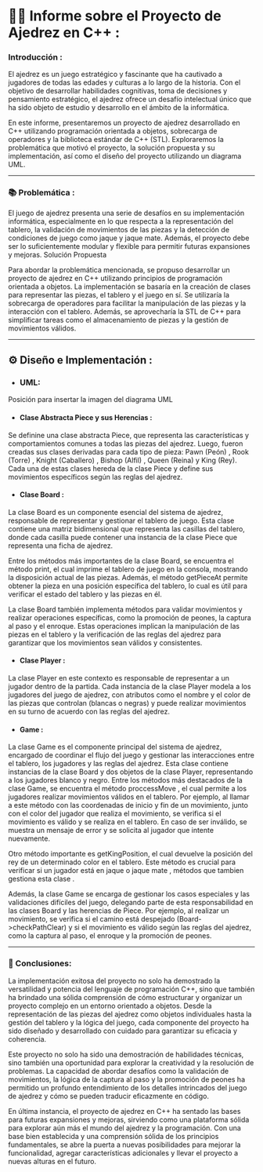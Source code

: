 # 👨‍💻 **Informe sobre el Proyecto de Ajedrez en C++** :

### Introducción :

  El ajedrez es un juego estratégico y fascinante que ha cautivado a jugadores de todas las edades y culturas a lo largo de la historia. Con el objetivo   de desarrollar habilidades cognitivas, toma de decisiones y pensamiento estratégico, el ajedrez ofrece un desafío intelectual único que ha sido objeto     de estudio y desarrollo en el ámbito de la informática.

  En este informe, presentaremos un proyecto de ajedrez desarrollado en C++ utilizando programación orientada a objetos, sobrecarga de operadores y la     biblioteca estándar de C++ (STL). Exploraremos la problemática que motivó el proyecto, la solución propuesta y su implementación, así como el diseño del   proyecto utilizando un diagrama UML.

--- 

### 📚 Problemática :


El juego de ajedrez presenta una serie de desafíos en su implementación informática, especialmente en lo que respecta a la representación del tablero, la validación de movimientos de las piezas y la detección de condiciones de juego como jaque y jaque mate. Además, el proyecto debe ser lo suficientemente modular y flexible para permitir futuras expansiones y mejoras.
Solución Propuesta

Para abordar la problemática mencionada, se propuso desarrollar un proyecto de ajedrez en C++ utilizando principios de programación orientada a objetos. La implementación se basaría en la creación de clases para representar las piezas, el tablero y el juego en sí. Se utilizaría la sobrecarga de operadores para facilitar la manipulación de las piezas y la interacción con el tablero. Además, se aprovecharía la STL de C++ para simplificar tareas como el almacenamiento de piezas y la gestión de movimientos válidos.

---

## ⚙️ Diseño e Implementación :



- ### UML:

Posición para insertar la imagen del diagrama UML


- #### Clase Abstracta Piece y sus Herencias :

Se definine una clase abstracta Piece, que representa las características y comportamientos comunes a todas las piezas del ajedrez. Luego, fueron creadas sus clases derivadas para cada tipo de pieza: Pawn (Peón) , Rook (Torre) , Knight (Caballero) , Bishop (Alfil) , Queen (Reina) y King (Rey). Cada una de estas clases hereda de la clase Piece y define sus movimientos específicos según las reglas del ajedrez.



- #### Clase Board :

La clase Board es un componente esencial del sistema de ajedrez, responsable de representar y gestionar el tablero de juego. Esta clase contiene una matriz bidimensional que representa las casillas del tablero, donde cada casilla puede contener una instancia de la clase Piece que representa una ficha de ajedrez.

Entre los métodos más importantes de la clase Board, se encuentra el método print, el cual imprime el tablero de juego en la consola, mostrando la disposición actual de las piezas. Además, el método getPieceAt permite obtener la pieza en una posición específica del tablero, lo cual es útil para verificar el estado del tablero y las piezas en él.

La clase Board también implementa métodos para validar movimientos y realizar operaciones específicas, como la promoción de peones, la captura al paso y el enroque. Estas operaciones implican la manipulación de las piezas en el tablero y la verificación de las reglas del ajedrez para garantizar que los movimientos sean válidos y consistentes.

- #### Clase Player :

La clase Player en este contexto es responsable de representar a un jugador dentro de la partida. Cada instancia de la clase Player modela a los jugadores del juego de ajedrez, con atributos como el nombre y el color de las piezas que controlan (blancas o negras) y puede realizar movimientos en su turno de acuerdo con las reglas del ajedrez.

- #### Game :

La clase Game es el componente principal del sistema de ajedrez, encargado de coordinar el flujo del juego y gestionar las interacciones entre el tablero, los jugadores y las reglas del ajedrez. Esta clase contiene instancias de la clase Board y dos objetos de la clase Player, representando a los jugadores blanco y negro.
Entre los métodos más destacados de la clase Game, se encuentra el método proccessMove , el cual permite a los jugadores realizar movimientos válidos en el tablero. Por ejemplo, al llamar a este método con las coordenadas de inicio y fin de un movimiento, junto con el color del jugador que realiza el movimiento, se verifica si el movimiento es válido y se realiza en el tablero. En caso de ser inválido, se muestra un mensaje de error y se solicita al jugador que intente nuevamente.

Otro método importante es getKingPosition, el cual devuelve la posición del rey de un determinado color en el tablero. Este método es crucial para verificar si un jugador está en jaque o jaque mate , métodos que tambien gestiona esta clase . 

Además, la clase Game se encarga de gestionar los casos especiales y las validaciones difíciles del juego, delegando parte de esta responsabilidad en las clases Board y las herencias de Piece. Por ejemplo, al realizar un movimiento, se verifica si el camino está despejado (Board->checkPathClear) y si el movimiento es válido según las reglas del ajedrez, como la captura al paso, el enroque y la promoción de peones.

---


### 🌟 Conclusiones:

La implementación exitosa del proyecto no solo ha demostrado la versatilidad y potencia del lenguaje de programación C++, sino que también ha brindado una sólida comprensión de cómo estructurar y organizar un proyecto complejo en un entorno orientado a objetos. Desde la representación de las piezas del ajedrez como objetos individuales hasta la gestión del tablero y la lógica del juego, cada componente del proyecto ha sido diseñado y desarrollado con cuidado para garantizar su eficacia y coherencia.

Este proyecto no solo ha sido una demostración de habilidades técnicas, sino también una oportunidad para explorar la creatividad y la resolución de problemas. La capacidad de abordar desafíos como la validación de movimientos, la lógica de la captura al paso y la promoción de peones ha permitido un profundo entendimiento de los detalles intrincados del juego de ajedrez y cómo se pueden traducir eficazmente en código.

En última instancia, el proyecto de ajedrez en C++ ha sentado las bases para futuras expansiones y mejoras, sirviendo como una plataforma sólida para explorar aún más el mundo del ajedrez y la programación. Con una base bien establecida y una comprensión sólida de los principios fundamentales, se abre la puerta a nuevas posibilidades para mejorar la funcionalidad, agregar características adicionales y llevar el proyecto a nuevas alturas en el futuro.
